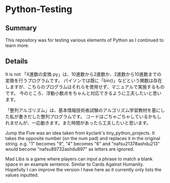 # Python-Testing

## Summary

This repository was for testing various elements of Python as I continued to learn more.

## Details

It is not 
「X進数の変換.py」は、10進数から2進数か、2進数から10進数までの変換を行うプログラムです。
パイソンでは既に「bin()」などという関数は存在しますが、こちらのプログラムはそれらを使用せず、マニュアルで実施するものです。
今のところ、浮動小数点をちゃんと対応できるように工夫したいと思います。

「整列アルゴリズム」は、基本情報技術者試験のアルゴリズム学習教材を基にした私が書きだした整列プログラムです。
コードはごちゃごちゃしているかもしれませんが、一応動きます。また時間があったら工夫したいと思います。

Jump the Five was an idea taken from kyclark's tiny_python_projects.
It takes the opposite number (on the num pad) and replaces it in the original string.
e.g. "1" becomes "9", "4" becomes "6" and "nafsu21378ashdu213" would become "nafsu89732ashdu897" as letters are ignored.

Mad Libs is a game where players can input a phrase to match a blank space in an example sentence. Similar to Cards Against Humanity.
Hopefully I can improve the version I have here as it currently only lists the values inputted.
